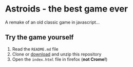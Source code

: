 # **Astroids** - the best game ever

A remake of an old classic game in javascript...

## Try the game yourself

1) Read the `README.md` file
2) Clone or [download](https://github.com/Mattisravn/astroids/archive/refs/heads/main.zip) and unzip this repository
3) Open the `index.html` file in firefox (**not Crome!**)
